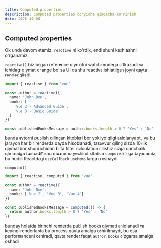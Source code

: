```yaml
---
title: Computed properties
description: Computed properties bo'yicha qisqacha ko'rinish
date: 2025-10-05
---
```


## Computed properties

<div class="my-md-content">

Ok unda davom etamiz, `reactive` ni ko'rdik, endi shuni keshlashni o'rganamiz. 

`reactive()` biz began reference qiymatni watch modega o'tkazadi va ichidagi qiymat change bo'lsa UI da shu reactive ishlatilgan joyni qayta render qiladi.

```ts
import { reactive } from 'vue'

const author = reactive({
  name: 'John Doe',
  books: [
    'Vue 2 - Advanced Guide',
    'Vue 3 - Basic Guide'
  ]
})

const publishedBooksMessage = author.books.length > 0 ? 'Yes' : 'No'
```

bunda avtorni publish qilingan kitoblari bor yoki yo'qligi aniqlanyapti, va bu jarayon har bir renderda qayda hisoblanadi, tasavvur qiling sizda 10klik qiymat bor shuni ichidan bitta filter calculation qilishiz sizga qanchalik qimmatga tushadi? shu muammo yechimi sifatida `computed()` ga tayanamiz, bu huddi Reactdagi `useCallback` `useMemo` larga o'xshaydi

`computed()`

```ts
import { reactive, computed } from 'vue'

const author = reactive({
  name: 'John Doe',
  books: ['Vue 2', 'Vue 3', 'Vue 4']
})

const publishedBooksMessage = computed(() => {
  return author.books.length > 0 ? 'Yes' : 'No'
})
```
bunday holatda birinchi renderda publish books qiymati aniqlanadi va keyingi renderlarda bu process qayta amalga oshirilmaydi, bu esa performanceni oshiradi, qayta render faqat `author.books` o'zgarsa amalga oshadi

</div>

